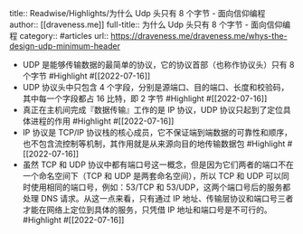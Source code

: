 title:: Readwise/Highlights/为什么 Udp 头只有 8 个字节 - 面向信仰编程
author:: [[draveness.me]]
full-title:: 为什么 Udp 头只有 8 个字节 - 面向信仰编程
category:: #articles
url:: https://draveness.me/draveness.me/whys-the-design-udp-minimum-header
- UDP 是能够传输数据的最简单的协议，它的协议首部（也称作协议头）只有 8 个字节 #Highlight #[[2022-07-16]]
- UDP 协议头中只包含 4 个字段，分别是源端口、目的端口、长度和校验码，其中每一个字段都占 16 比特，即 2 字节 #Highlight #[[2022-07-16]]
- 真正在主机间完成『数据传输』工作的是 IP 协议，UDP 协议只起到了定位具体进程的作用 #Highlight #[[2022-07-16]]
- IP 协议是 TCP/IP 协议栈的核心成员，它不保证端到端数据的可靠性和顺序，也不包含流控制等机制，其作用就是从来源向目的地传输数据包 #Highlight #[[2022-07-16]]
- 虽然 TCP 和 UDP 协议中都有端口号这一概念，但是因为它们两者的端口不在一个命名空间下（TCP 和 UDP 是两套命名空间），所以 TCP 和 UDP 可以同时使用相同的端口号，例如：53/TCP 和 53/UDP，这两个端口号后的服务都处理 DNS 请求。从这一点来看，只有通过 IP 地址、传输层协议和端口号三者才能在网络上定位到具体的服务，只凭借 IP 地址和端口号是不可行的。 #Highlight #[[2022-07-16]]